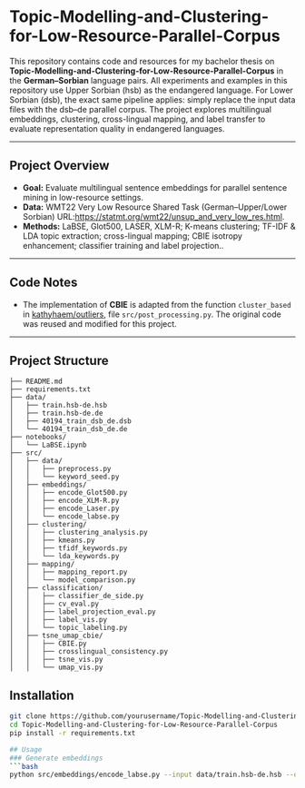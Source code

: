 # Topic-Modelling-and-Clustering-for-Low-Resource-Parallel-Corpus

This repository contains code and resources for my bachelor thesis on **Topic-Modelling-and-Clustering-for-Low-Resource-Parallel-Corpus** in the **German–Sorbian** language pairs.
All experiments and examples in this repository use Upper Sorbian (hsb) as the endangered language.
For Lower Sorbian (dsb), the exact same pipeline applies: simply replace the input data files with the dsb–de parallel corpus.
The project explores multilingual embeddings, clustering, cross-lingual mapping, and label transfer to evaluate representation quality in endangered languages.

---

## Project Overview
- **Goal:** Evaluate multilingual sentence embeddings for parallel sentence mining in low-resource settings.  
- **Data:** WMT22 Very Low Resource Shared Task (German–Upper/Lower Sorbian) URL:https://statmt.org/wmt22/unsup_and_very_low_res.html.  
- **Methods:** LaBSE, Glot500, LASER, XLM-R; K-means clustering; TF-IDF & LDA topic extraction; cross-lingual mapping; CBIE isotropy enhancement; classifier training and label projection..  

---
## Code Notes
- The implementation of **CBIE** is adapted from the function `cluster_based` in  [kathyhaem/outliers](https://github.com/kathyhaem/outliers), file `src/post_processing.py`. The original code was reused and modified for this project.

---
## Project Structure

```
├── README.md
├── requirements.txt
├── data/
│   ├── train.hsb-de.hsb
│   ├── train.hsb-de.de
│   ├── 40194_train_dsb_de.dsb
│   └── 40194_train_dsb_de.de
├── notebooks/
│   └── LaBSE.ipynb
├── src/
│   ├── data/
│   │   ├── preprocess.py
│   │   └── keyword_seed.py
│   ├── embeddings/
│   │   ├── encode_Glot500.py
│   │   ├── encode_XLM-R.py
│   │   ├── encode_Laser.py
│   │   └── encode_labse.py
│   ├── clustering/
│   │   ├── clustering_analysis.py
│   │   ├── kmeans.py
│   │   ├── tfidf_keywords.py
│   │   └── lda_keywords.py
│   ├── mapping/
│   │   ├── mapping_report.py
│   │   └── model_comparison.py
│   ├── classification/
│   │   ├── classifier_de_side.py
│   │   ├── cv_eval.py
│   │   ├── label_projection_eval.py
│   │   ├── label_vis.py
│   │   └── topic_labeling.py
│   ├── tsne_umap_cbie/
│   │   ├── CBIE.py
│   │   ├── crosslingual_consistency.py
│   │   ├── tsne_vis.py
│   │   └── umap_vis.py
```
## Installation
```bash
git clone https://github.com/yourusername/Topic-Modelling-and-Clustering-for-Low-Resource-Parallel-Corpus.git
cd Topic-Modelling-and-Clustering-for-Low-Resource-Parallel-Corpus
pip install -r requirements.txt

## Usage
### Generate embeddings
```bash
python src/embeddings/encode_labse.py --input data/train.hsb-de.hsb --output embeddings/hsb_labse.npy

